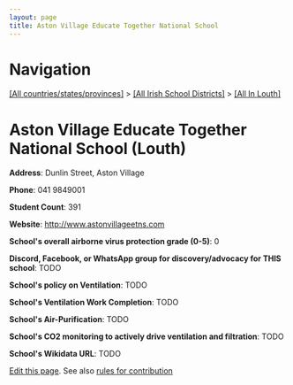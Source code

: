 ```yaml
---
layout: page
title: Aston Village Educate Together National School
---
```

# Navigation

[[All countries/states/provinces]](../../..) > [[All Irish School Districts]](../..) > [[All In Louth]](..)

# Aston Village Educate Together National School (Louth)

**Address**: Dunlin Street, Aston Village

**Phone**: 041 9849001

**Student Count**: 391

**Website**: <http://www.astonvillageetns.com>

**School's overall airborne virus protection grade (0-5)**: 0

**Discord, Facebook, or WhatsApp group for discovery/advocacy for THIS school**: TODO

**School's policy on Ventilation**: TODO

**School's Ventilation Work Completion**: TODO

**School's Air-Purification**: TODO

**School's CO2 monitoring to actively drive ventilation and filtration**: TODO

**School's Wikidata URL**: TODO


[Edit this page](https://github.com/ventilate-schools/Ireland/edit/main/./Louth/Aston_Village_Educate_Together_National_School.md). See also [rules for contribution](../../../contribution-rules/)